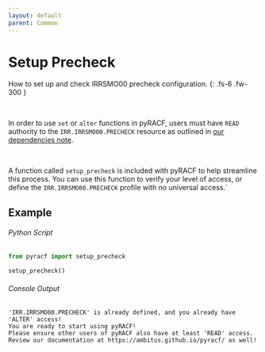 ```yaml
---
layout: default
parent: Common
---
```


# Setup Precheck

How to set up and check IRRSMO00 precheck configuration.
{: .fs-6 .fw-300 }

&nbsp;

In order to use `set` or `alter` functions in pyRACF, users must have `READ` authority to the `IRR.IRRSMO00.PRECHECK` resource as outlined in [our dependencies note](../../index).

&nbsp;

A function called `setup_precheck` is included with pyRACF to help streamline this process. You can use this function to verify your level of access, or define the `IRR.IRRSMO00.PRECHECK` profile with no universal access.`

## Example

###### Python Script
```python
from pyracf import setup_precheck

setup_precheck()
```

###### Console Output
```
'IRR.IRRSMO00.PRECHECK' is already defined, and you already have 'ALTER' access!
You are ready to start using pyRACF!
Please ensure other users of pyRACF also have at least 'READ' access.
Review our documentation at https://ambitus.github.io/pyracf/ as well!
```